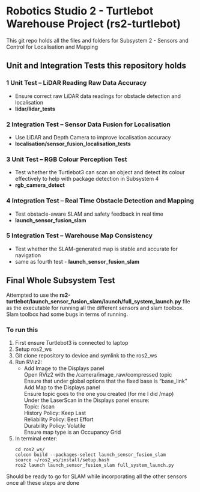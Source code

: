 # Robotics Studio 2 - Turtlebot Warehouse Project (rs2-turtlebot)
This git repo holds all the files and folders for Subsystem 2 - Sensors and Control for Localisation and Mapping

## Unit and Integration Tests this repository holds
### 1	Unit Test – LiDAR Reading Raw Data Accuracy
  - Ensure correct raw LiDAR data readings for obstacle detection and localisation
  - **lidar/lidar_tests**
### 2	Integration Test – Sensor Data Fusion for Localisation
  - Use LiDAR and Depth Camera to improve localisation accuracy
  - **localisation/sensor_fusion_localisation_tests**
### 3	Unit Test – RGB Colour Perception Test
  - Test whether the Turtlebot3 can scan an object and detect its colour effectively to help with package detection in Subsystem 4
  - **rgb_camera_detect**
### 4	Integration Test – Real Time Obstacle Detection and Mapping
  - Test obstacle-aware SLAM and safety feedback in real time
  - **launch_sensor_fusion_slam**
### 5	Integration Test – Warehouse Map Consistency
  - Test whether the SLAM-generated map is stable and accurate for navigation
  - same as fourth test - **launch_sensor_fusion_slam**

## Final Whole Subsystem Test
Attempted to use the **rs2-turtlebot/launch_sensor_fusion_slam/launch/full_system_launch.py** file as the executable for running all the different sensors and slam toolbox. Slam toolbox had some bugs in terms of running.
### To run this
1. First ensure Turtlebot3 is connected to laptop
3. Setup ros2_ws
4. Git clone repository to device and symlink to the ros2_ws
5. Run RViz2: <br/>
      - Add Image to the Displays panel <br/>
      Open RViz2 with the /camera/image_raw/compressed topic <br/>
      Ensure that under global options that the fixed base is “base_link” <br/>
      Add Map to the Displays panel <br/>
      Ensure topic goes to the one you created (for me I did /map) <br/>
      Under the LaserScan in the Displays panel ensure: <br/>
         Topic: /scan <br/>
         History Policy: Keep Last <br/>
         Reliability Policy: Best Effort <br/>
         Durability Policy: Volatile <br/>
      Ensure map type is an Occupancy Grid <br/>
7. In terminal enter:
      ```
      cd ros2_ws/
      colcon build --packages-select launch_sensor_fusion_slam
      source ~/ros2_ws/install/setup.bash
      ros2 launch launch_sensor_fusion_slam full_system_launch.py
      ```

Should be ready to go for SLAM while incorporating all the other sensors once all these steps are done
